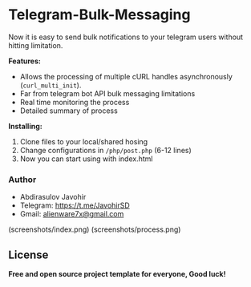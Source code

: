 
# Telegram-Bulk-Messaging
Now it is easy to send bulk notifications to your telegram users without hitting limitation.

**Features:**
 - Allows the processing of multiple cURL handles asynchronously (`curl_multi_init`).
 - Far from telegram bot API bulk messaging limitations
 - Real time monitoring the process
 - Detailed summary of process
 
**Installing:**
 1. Clone files to your local/shared hosing
 2. Change configurations in `/php/post.php` (6-12 lines)
 3. Now you can start using with index.html

### Author
 - Abdirasulov Javohir 
 - Telegram: https://t.me/JavohirSD
 - Gmail:    alienware7x@gmail.com 

(screenshots/index.png)
(screenshots/process.png)

License
----

**Free and open source project template for everyone, Good luck!**

